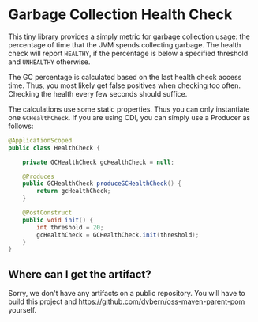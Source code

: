 # Garbage Collection Health Check

This tiny library provides a simply metric for garbage collection usage:
the percentage of time that the JVM spends collecting garbage. 
The health check will report `HEALTHY`, if the percentage is below a specified threshold and `UNHEALTHY` otherwise. 
 
The GC percentage is calculated based on the last health check access time. 
Thus, you most likely get false positives when checking too often. Checking the health
every few seconds should suffice.

The calculations use some static properties. Thus you can only instantiate one `GCHealthCheck`. If you are using CDI, you can simply use a Producer as follows:

```java
@ApplicationScoped
public class HealthCheck {

	private GCHealthCheck gcHealthCheck = null;

	@Produces
	public GCHealthCheck produceGCHealthCheck() {
		return gcHealthCheck;
	}

	@PostConstruct
	public void init() {
		int threshold = 20;
		gcHealthCheck = GCHealthCheck.init(threshold);
	}
}
```

## Where can I get the artifact?
Sorry, we don't have any artifacts on a public repository. You will have to build this project and https://github.com/dvbern/oss-maven-parent-pom yourself.


